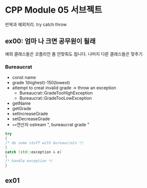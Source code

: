 #  CPP Module 05 서브젝트

반복과 예외처리. try catch throw

## ex00: 엄마 나 크면 공무원이 될래

예외 클래스들은 코플리언 폼 안맞춰도 됩니다.
나머지 다른 클래스들은 맞추기

### Bureaucrat

- const name
- grade 1(highest)-150(lowest)
- attempt to creat invalid grade -> throw an exception
  - Bureaucrat::GradeTooHighException 
  - Bureaucrat::GradeTooLowException
- getName
- getGrade
- setIncreaseGrade
- setDecreaseGrade
- `<<`연산자 ostream "<name>, bureaucrat grade <grade>"


```cpp
try
{
/* do some stuff with bureaucrats */
}
catch (std::exception & e)
{
/* handle exception */
}
```

## ex01 
